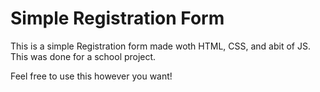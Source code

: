 # Simple Registration Form
This is a simple Registration form made woth HTML, CSS, and abit of JS.
This was done for a school project.

Feel free to use this however you want!

